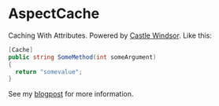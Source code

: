 AspectCache
===========

Caching With Attributes. Powered by [Castle Windsor](http://www.castleproject.org). Like this:

```c#
[Cache]
public string SomeMethod(int someArgument)
{
  return "somevalue";
}

```

See my [blogpost](http://www.correlatedcontent.com/blog/AOP-Caching-With-Castle-Windsor/) for more information.
